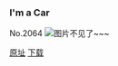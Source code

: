 ### I'm a Car
No.2064
![图片不见了~~~](https://imgs.xkcd.com/comics/im_a_car.png)

[原址](https://xkcd.com//2064) [下载](https://imgs.xkcd.com/comics/im_a_car.png)

